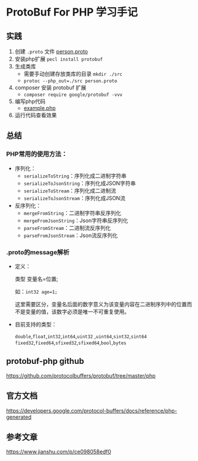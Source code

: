 # ProtoBuf For PHP 学习手记

## 实践

   1. 创建 `.proto` 文件 [person.proto](person.proto)
   2. 安装php扩展 `pecl install protobuf`
   3. 生成类库 
      - 需要手动创建存放类库的目录 `mkdir ./src`
      - `protoc --php_out=./src person.proto`
   4. composer 安装 protobuf 扩展
      - `composer require google/protobuf -vvv`
   5. 编写php代码
      - [example.php](example.php)
   6. 运行代码查看效果

## 总结

   ### PHP常用的使用方法：
   
   * 序列化：
      - `serializeToString`：序列化成二进制字符串
      - `serializeToJsonString`：序列化成JSON字符串 
      - `serializeToStream`：序列化成二进制流
      - `serializeToJsonStream`：序列化成JSON流 
   * 反序列化：
      - `mergeFromString`：二进制字符串反序列化
      - `mergeFromJsonString`：Json字符串反序列化
      - `parseFromStream`：二进制流反序列化
      - `parseFromJsonStream`：Json流反序列化

   ### .proto的message解析

   * 定义：

      类型 变量名=位置;

      如：`int32 age=1;`

      这里需要区分，变量名后面的数字意义为该变量内容在二进制序列中的位置而不是变量的值，该数字必须是唯一不可重复使用。
   

   * 目前支持的类型：
      
      `double`,`float`,`int32`,`int64`,`uint32` ,`uint64`,`sint32`,`sint64`
      `fixed32`,`fixed64`,`sfixed32`,`sfixed64`,`bool`,`bytes`

## protobuf-php github
https://github.com/protocolbuffers/protobuf/tree/master/php

## 官方文档
https://developers.google.com/protocol-buffers/docs/reference/php-generated

## 参考文章
https://www.jianshu.com/p/ce098058edf0
